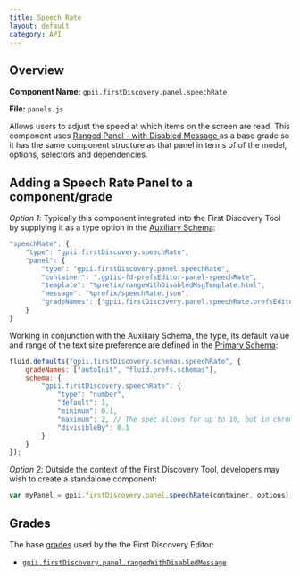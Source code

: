 ```yaml
---
title: Speech Rate
layout: default
category: API
---
```


## Overview

**Component Name:** `gpii.firstDiscovery.panel.speechRate`

**File:** `panels.js`

Allows users to adjust the speed at which items on the screen are read.
This component uses [Ranged Panel - with Disabled Message ](rangedDisabled.md)
as a base grade so it has the same component structure as that panel
in terms of of the model, options, selectors and dependencies.

## Adding a Speech Rate Panel to a component/grade

*Option 1*: Typically this component integrated into the First Discovery Tool by
supplying it as a type option in the
[Auxiliary Schema](http://docs.fluidproject.org/infusion/development/AuxiliarySchemaForPreferencesFramework.html):
```javascript
"speechRate": {
    "type": "gpii.firstDiscovery.speechRate",
    "panel": {
        "type": "gpii.firstDiscovery.panel.speechRate",
        "container": ".gpiic-fd-prefsEditor-panel-speechRate",
        "template": "%prefix/rangeWithDisabledMsgTemplate.html",
        "message": "%prefix/speechRate.json",
        "gradeNames": ["gpii.firstDiscovery.panel.speechRate.prefsEditorConnection"]
    }
}
```

Working in conjunction with the Auxiliary Schema, the type, its default value and range of
the text size preference are defined in the
[Primary Schema](http://docs.fluidproject.org/infusion/development/PrimarySchemaForPreferencesFramework.html):
```javascript
fluid.defaults("gpii.firstDiscovery.schemas.speechRate", {
    gradeNames: ["autoInit", "fluid.prefs.schemas"],
    schema: {
        "gpii.firstDiscovery.speechRate": {
            "type": "number",
            "default": 1,
            "minimum": 0.1,
            "maximum": 2, // The spec allows for up to 10, but in chrome 2 seems to be the upper bound.
            "divisibleBy": 0.1
        }
    }
});
```

*Option 2*: Outside the context of the First Discovery Tool, developers may wish to create a standalone component:
```javascript
var myPanel = gpii.firstDiscovery.panel.speechRate(container, options);
```

## Grades

The base [grades](http://docs.fluidproject.org/infusion/development/ComponentGrades.html)
used by the the First Discovery Editor:

* [`gpii.firstDiscovery.panel.rangedWithDisabledMessage`](rangedDisabled.md)

